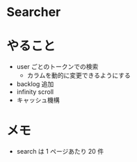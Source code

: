 # Searcher

# やること

- user ごとのトークンでの検索
  - カラムを動的に変更できるようにする
- backlog 追加
- infinity scroll
- キャッシュ機構

# メモ

- search は 1 ページあたり 20 件
